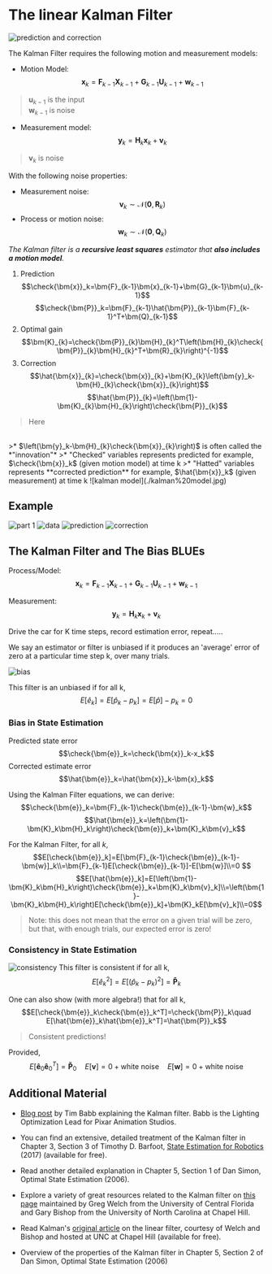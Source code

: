 # The **linear** Kalman Filter

![prediction and correction](./kalman_1.jpg)

The Kalman Filter requires the following motion and measurement models:

* Motion Model: $$\bm{x}_k=\bm{F}_{k-1}\bm{X}_{k-1}+\bm{G}_{k-1}\bm{U}_{k-1}+\bm{w}_{k-1}$$

> $\bm{u}_{k-1}$ is the input </br>
> $\bm{w}_{k-1}$ is noise

* Measurement model:$$\bm{y}_{k}=\bm{H}_{k}\bm{x}_{k}+\bm{v}_{k}$$

> $\bm{v}_{k}$ is noise

With the following noise properties:

* Measurement noise:
$$\bm{v}_k \sim\mathcal{N}(\bm{0},\bm{R}_k)$$
* Process or motion noise:
$$\bm{w}_k \sim\mathcal{N}(\bm{0},\bm{Q}_k)$$

*The Kalman filter is a **recursive least squares** estimator that **also includes a motion model**.*

1. Prediction
$$\check{\bm{x}}_k=\bm{F}_{k-1}\bm{x}_{k-1}+\bm{G}_{k-1}\bm{u}_{k-1}$$
$$\check{\bm{P}}_k=\bm{F}_{k-1}\hat{\bm{P}}_{k-1}\bm{F}_{k-1}^T+\bm{Q}_{k-1}$$
2. Optimal gain
$$\bm{K}_{k}=\check{\bm{P}}_{k}\bm{H}_{k}^T\left(\bm{H}_{k}\check{\bm{P}}_{k}\bm{H}_{k}^T+\bm{R}_{k}\right)^{-1}$$
3. Correction
$$\hat{\bm{x}}_{k}=\check{\bm{x}}_{k}+\bm{K}_{k}\left(\bm{y}_k-\bm{H}_{k}\check{\bm{x}}_{k}\right)$$
$$\hat{\bm{P}}_{k}=\left(\bm{1}-\bm{K}_{k}\bm{H}_{k}\right)\check{\bm{P}}_{k}$$

> Here
</br>
>* $\left(\bm{y}_k-\bm{H}_{k}\check{\bm{x}}_{k}\right)$ is often called the *"innovation"*
>* "Checked" variables represents predicted for example, $\check{\bm{x}}_k$ (given motion model) at time k
>* "Hatted" variables represents **corrected prediction** for example, $\hat{\bm{x}}_k$ (given measurement) at time k
![kalman model](./kalman%20model.jpg)

## Example

![part 1](./example%201.jpg)
![data](./data.jpg)
![prediction](./prediction.jpg)
![correction](./correction.jpg)

## The Kalman Filter and The Bias BLUEs

Process/Model: $$\bm{x}_k=\bm{F}_{k-1}\bm{X}_{k-1}+\bm{G}_{k-1}\bm{U}_{k-1}+\bm{w}_{k-1}$$

Measurement:$$\bm{y}_{k}=\bm{H}_{k}\bm{x}_{k}+\bm{v}_{k}$$

Drive the car for K time steps, record estimation error, repeat.....

We say an estimator or filter is unbiased if it produces an 'average' error of zero at a particular time step k, over many trials.

![bias](./bias.jpg)

This filter is an unbiased if for all k,
$$E[\hat{e}_k]=E[\hat{p}_k-p_k]=E[\hat{p}]-p_k = 0$$

### Bias in State Estimation

Predicted state error $$\check{\bm{e}}_k=\check{\bm{x}}_k-x_k$$
Corrected estimate error $$\hat{\bm{e}}_k=\hat{\bm{x}}_k-\bm{x}_k$$

Using the Kalman Filter equations, we can derive:
$$\check{\bm{e}}_k=\bm{F}_{k-1}\check{\bm{e}}_{k-1}-\bm{w}_k$$
$$\hat{\bm{e}}_k=\left(\bm{1}-\bm{K}_k\bm{H}_k\right)\check{\bm{e}}_k+\bm{K}_k\bm{v}_k$$

For the Kalman Filter, for all $k$,
$$E[\check{\bm{e}}_k]=E[\bm{F}_{k-1}\check{\bm{e}}_{k-1}-\bm{w}]_k\\=\bm{F}_{k-1}E[\check{\bm{e}}_{k-1}]-E[\bm{w}]\\=0
$$
$$E[\hat{\bm{e}}_k]=E[\left(\bm{1}-\bm{K}_k\bm{H}_k\right)\check{\bm{e}}_k+\bm{K}_k\bm{v}_k]\\=\left(\bm{1}-\bm{K}_k\bm{H}_k\right)E[\check{\bm{e}}_k]+\bm{K}_kE[\bm{v}_k]\\=0$$

> Note: this does not mean that the error on a given trial will be zero, but that, with enough trials, our expected error is zero!

### Consistency in State Estimation

![consistency](./consistency.jpg)
This filter is consistent if for all k,$$E[\hat{e}_k^2]=E[(\hat{p}_k-p_k)^2]=\bm{\hat{P}}_k$$

One can also show (with more algebra!) that for all k,
$$E[\check{\bm{e}}_k\check{\bm{e}}_k^T]=\check{\bm{P}}_k\quad
E[\hat{\bm{e}}_k\hat{\bm{e}}_k^T]=\hat{\bm{P}}_k$$
>Consistent predictions!

Provided,
$$E[\bm{\hat{e}}_0\bm{\hat{e}}_0^T]=\bm{\check{P}}_0 \quad E[\bm{v}]=0 + \text{white noise}\quad E[\bm{w}]=0 + \text{white noise}$$

## Additional Material

* [Blog post](https://www.bzarg.com/p/how-a-kalman-filter-works-in-pictures/) by Tim Babb explaining the Kalman filter.  Babb is the Lighting Optimization Lead for Pixar Animation Studios.

* You can find an extensive, detailed treatment of the Kalman filter in Chapter 3, Section 3 of Timothy D. Barfoot, [State Estimation for Robotics](./State%20estimation%20for%20robotics-e.pdf) (2017) (available for free).

* Read another detailed explanation in Chapter 5, Section 1 of Dan Simon, Optimal State Estimation (2006).

* Explore a variety of great resources related to the Kalman filter on [this page](https://www.cs.unc.edu/~welch/kalman/) maintained by Greg Welch from the University of Central Florida and Gary Bishop from the University of North Carolina at Chapel Hill.

* Read Kalman's [original article](https://www.cs.unc.edu/~welch/kalman/kalmanPaper.html) on the linear filter, courtesy of Welch and Bishop and hosted at UNC at Chapel Hill (available for free).

* Overview of the properties of the Kalman filter in Chapter 5, Section 2 of Dan Simon, Optimal State Estimation (2006)
